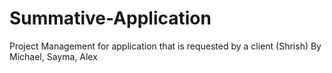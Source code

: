# Summative-Application
Project Management for application that is requested by a client (Shrish)
By  Michael, Sayma, Alex
